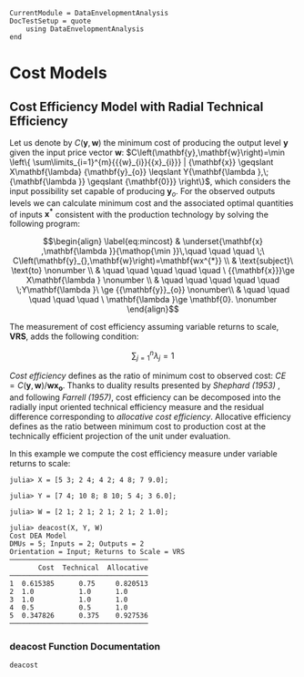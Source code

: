 ```@meta
CurrentModule = DataEnvelopmentAnalysis
DocTestSetup = quote
    using DataEnvelopmentAnalysis
end
```

# Cost Models

## Cost Efficiency Model with Radial Technical Efficiency

Let us denote by $C\left(\mathbf{y},\mathbf{w}\right)$ the minimum cost of producing the output level $\mathbf{y}$ given the input price vector $\mathbf{w}$: $C\left(\mathbf{y},\mathbf{w}\right)=\min \left\{ \sum\limits_{i=1}^{m}{{{w}_{i}}{{x}_{i}}} | {\mathbf{x}} \geqslant X\mathbf{\lambda} {\mathbf{y}_{o}} \leqslant Y{\mathbf{\lambda },\;{\mathbf{\lambda }} \geqslant {\mathbf{0}}} \right\}$, which considers the input possibility set capable of producing $\mathbf{y}_{o}$. For the observed outputs levels we can calculate minimum cost and the associated optimal quantities of inputs $\mathbf{x^{*}}$ consistent with the production technology by solving the following program:

```math
\begin{align}
\label{eq:mincost}
  & \underset{\mathbf{x} ,\mathbf{\lambda }}{\mathop{\min }}\,\quad \quad \quad \;\ C\left(\mathbf{y}_{},\mathbf{w}\right)=\mathbf{wx^{*}}  \\ 
 & \text{subject}\ \text{to} \nonumber \\ 
 & \quad \quad \quad \quad \quad \ {{\mathbf{x}}}\ge X\mathbf{\lambda } \nonumber \\ 
 & \quad \quad \quad \quad \quad  \;Y\mathbf{\lambda }\ \ge {{\mathbf{y}}_{o}}  \nonumber\\ 
 & \quad \quad \quad \quad \quad \ \mathbf{\lambda }\ge \mathbf{0}. \nonumber  
\end{align}
```

The measurement of cost efficiency assuming variable returns to scale, **VRS**, adds the following condition:
```math
\sum\nolimits_{j=1}^{n}\lambda_j=1
```

*Cost efficiency* defines as the ratio of minimum cost to observed cost: $CE=C\left(\mathbf{y},\mathbf{w}\right)/\mathbf{wx_{o}}$. Thanks to duality results presented by *Shephard (1953)* , and following *Farrell (1957)*, cost efficiency can be decomposed into the radially input oriented technical efficiency measure and the residual difference corresponding to *allocative cost efficiency*. Allocative  efficiency defines as the ratio between minimum cost to production cost at the technically efficient projection of the unit under evaluation.

In this example we compute the cost efficiency measure under variable returns to scale:
```jldoctest 1
julia> X = [5 3; 2 4; 4 2; 4 8; 7 9.0];

julia> Y = [7 4; 10 8; 8 10; 5 4; 3 6.0];

julia> W = [2 1; 2 1; 2 1; 2 1; 2 1.0];

julia> deacost(X, Y, W)
Cost DEA Model
DMUs = 5; Inputs = 2; Outputs = 2
Orientation = Input; Returns to Scale = VRS
──────────────────────────────────
       Cost  Technical  Allocative
──────────────────────────────────
1  0.615385      0.75     0.820513
2  1.0           1.0      1.0
3  1.0           1.0      1.0
4  0.5           0.5      1.0
5  0.347826      0.375    0.927536
──────────────────────────────────
```

### deacost Function Documentation

```@docs
deacost
```

